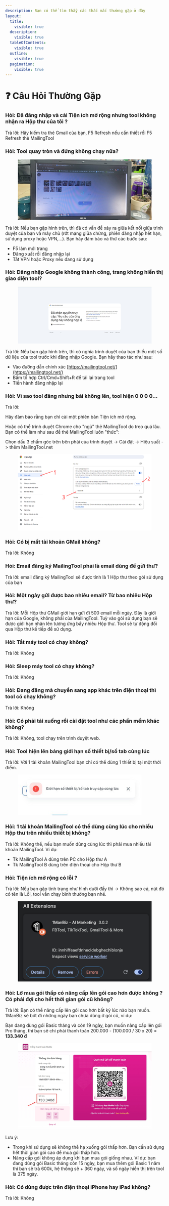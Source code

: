 ```yaml
---
description: Bạn có thể tìm thấy các thắc mắc thường gặp ở đây
layout:
  title:
    visible: true
  description:
    visible: true
  tableOfContents:
    visible: true
  outline:
    visible: true
  pagination:
    visible: true
---
```


# ❓ Câu Hỏi Thường Gặp

### **Hỏi: Đã đăng nhập và cài Tiện ích mở rộng nhưng tool không nhận ra** Hộp thư của tôi **?**

Trả lời: Hãy kiểm tra thẻ Gmail của bạn, F5 Refresh nếu cần thiết rồi F5 Refresh thẻ MailingTool



### **Hỏi: Tool quay tròn và đứng không chạy nữa?**

<figure><img src=".gitbook/assets/websocket_stuck.jpg" alt=""><figcaption></figcaption></figure>

Trả lời: Nếu bạn gặp hình trên, thì đã có vấn đề xảy ra giữa kết nối giữa trình duyệt của bạn và máy chủ (rớt mạng giữa chừng, phiên đăng nhập hết hạn, sử dụng proxy hoặc VPN,...). Bạn hãy đảm bảo và thử các bước sau:

* F5 làm mới trang
* Đăng xuất rồi đăng nhập lại
* Tắt VPN hoặc Proxy nếu đang sử dụng



### **Hỏi: Đăng nhập Google không thành công, trang không hiển thị giao diện tool?**

<figure><img src=".gitbook/assets/login_error_redirect_url.jpg" alt=""><figcaption></figcaption></figure>

Trả lời: Nếu bạn gặp hình trên, thì có nghĩa trình duyệt của bạn thiếu một số dữ liệu của tool trước khi đăng nhập Google. Bạn hãy thao tác như sau:

* Vào đường dẫn chính xác  [https://mailingtool.net/](https://mailingtool.net/)
* Bấm tổ hợp Ctrl/Cmd+Shift+R để tải lại trang tool
* Tiến hành đăng nhập lại



### **Hỏi: Vì sao tool đăng nhưng bài không lên, tool hiện 0 0 0 0...**

Trả lời:&#x20;

Hãy đảm bảo rằng bạn chỉ cài một phiên bản Tiện ích mở rộng.

Hoặc có thể trình duyệt Chrome cho "ngủ" thẻ MailingTool do treo quá lâu. Bạn có thể làm như sau để thẻ MailingTool luôn "thức":&#x20;

Chọn dấu 3 chấm góc trên bên phải của trình duyệt -> Cài đặt -> Hiệu suất -> thêm MailingTool.net

<figure><img src=".gitbook/assets/image (4) (1).png" alt=""><figcaption></figcaption></figure>



### Hỏi: Có bị mất tài khoản GMail không?

Trả lời: Không



### Hỏi: Email đăng ký MailingTool phải là email dùng để gửi thư?

Trả lời: email đăng ký MailingTool sẽ được tính là 1 Hộp thư theo gói sử dụng của bạn



### Hỏi: Một ngày gửi được bao nhiêu email? Từ bao nhiêu Hộp thư?

Trả lời: Mỗi Hộp thư GMail giới hạn gửi đi 500 email mỗi ngày. Đây là giới hạn của Google, không phải của MailingTool. Tuỳ vào gói sử dụng bạn sẽ được giới hạn nhân lên tương ứng bấy nhiêu Hộp thư. Tool sẽ tự động đổi qua Hộp thư kế tiếp để sử dụng.



### Hỏi: Tắt máy tool có chạy không?

Trả lời: Không



### Hỏi: Sleep máy tool có chạy không?

Trả lời: Không



### Hỏi: Đang đăng mà chuyển sang app khác trên điện thoại thì tool có chạy không?

Trả lời: Không



### Hỏi: Có phải tải xuống rồi cài đặt tool như các phần mềm khác không?

Trả lời: Không, tool chạy trên trình duyệt web.



### Hỏi: Tool hiện lên bảng giới hạn số thiết bị/số tab cùng lúc

Trả lời: Với 1 tài khoản MailingTool bạn chỉ có thể dùng 1 thiết bị tại một thời điểm.

<figure><img src=".gitbook/assets/z5520507408012_f07655762a76d65db7137c57bb4f5720.jpg" alt=""><figcaption></figcaption></figure>



### Hỏi: 1 tài khoản MailingTool có thể dùng cùng lúc cho nhiều Hộp thư trên nhiều thiết bị không?

Trả lời: Không thể, nếu bạn muốn dùng cùng lúc thì phải mua nhiều tài khoản MailingTool. Ví dụ:

* Tk MailingTool A dùng trên PC cho Hộp thư A
* Tk MailingTool B dùng trên điện thoại cho Hộp thư B&#x20;



### Hỏi: Tiện ích mở rộng có lỗi ?

Trả lời: Nếu bạn gặp tình trạng như hình dưới đấy thì -> Không sao cả, nút đó có tên là Lỗi, tool vẫn chạy bình thường bạn nhé.

<figure><img src=".gitbook/assets/image (91).png" alt=""><figcaption></figcaption></figure>



### Hỏi: Lỡ mua gói thấp có nâng cấp lên gói cao hơn được không ? Có phải đợi cho hết thời gian gói cũ không?

Trả lời: Bạn có thể nâng cấp lên gói cao hơn bất kỳ lúc nào bạn muốn. 1ManBiz sẽ bớt đi những ngày bạn chưa dùng ở gói cũ, ví dụ:

Bạn đang dùng gói Basic tháng và còn 19 ngày, bạn muốn nâng cấp lên gói Pro tháng, thì bạn sẽ chỉ phải thanh toán 200.000 - (100.000 / 30 x 20) = **133.340 đ**&#x20;

<figure><img src=".gitbook/assets/Screenshot_148.jpg" alt="" width="563"><figcaption></figcaption></figure>

Lưu ý:

* Trong khi sử dụng sẽ không thể hạ xuống gói thấp hơn. Bạn cần sử dụng hết thời gian gói cao để mua gói thấp hơn.
* Nâng cấp gói không áp dụng khi bạn mua gói giống nhau. Ví dụ: bạn đang dùng gói Basic tháng còn 15 ngày, bạn mua thêm gói Basic 1 năm thì bạn sẽ trả 600k, hệ thống sẽ + 360 ngày, và số ngày hiển thị trên tool là 375 ngày.



### Hỏi: Có dùng được trên điện thoại iPhone hay iPad không?

Trả lời: Không

